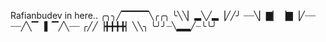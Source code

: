 Rafianbudev in here..
╭╮╮╱▔▔▔▔╲╭╭╮ ╰╲╲▏▂╲╱▂▕╱╱╯ ┈┈╲▏▇▏▕▇▕╱┈┈ ┈┈╱╲▔▕▍▔╱╲┈┈ ╭╱╱▕╋╋╋╋▏╲╲╮ ╰╯╯┈╲▂▂╱┈╰╰╯

